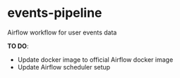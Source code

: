 # events-pipeline
Airflow workflow for user events data

**TO DO**:
- Update docker image to official Airflow docker image
- Update Airflow scheduler setup
